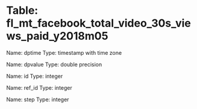 Table: fl_mt_facebook_total_video_30s_views_paid_y2018m05
=========================================================

Name: dptime
Type: timestamp with time zone

Name: dpvalue
Type: double precision

Name: id
Type: integer

Name: ref_id
Type: integer

Name: step
Type: integer

